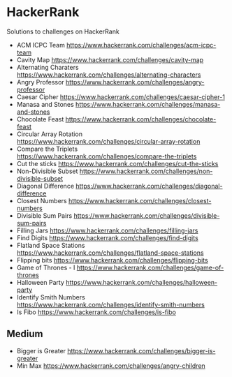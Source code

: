 # HackerRank
Solutions to challenges on HackerRank

- ACM ICPC Team
https://www.hackerrank.com/challenges/acm-icpc-team
- Cavity Map
https://www.hackerrank.com/challenges/cavity-map
- Alternating Charaters
https://www.hackerrank.com/challenges/alternating-characters
- Angry Professor
https://www.hackerrank.com/challenges/angry-professor
- Caesar Cipher
https://www.hackerrank.com/challenges/caesar-cipher-1
- Manasa and Stones
https://www.hackerrank.com/challenges/manasa-and-stones
- Chocolate Feast
https://www.hackerrank.com/challenges/chocolate-feast
- Circular Array Rotation
https://www.hackerrank.com/challenges/circular-array-rotation
- Compare the Triplets
https://www.hackerrank.com/challenges/compare-the-triplets
- Cut the sticks
https://www.hackerrank.com/challenges/cut-the-sticks
- Non-Divisible Subset
https://www.hackerrank.com/challenges/non-divisible-subset
- Diagonal Difference
https://www.hackerrank.com/challenges/diagonal-difference
- Closest Numbers
https://www.hackerrank.com/challenges/closest-numbers
- Divisible Sum Pairs
https://www.hackerrank.com/challenges/divisible-sum-pairs
- Filling Jars
https://www.hackerrank.com/challenges/filling-jars
- Find Digits
https://www.hackerrank.com/challenges/find-digits
- Flatland Space Stations
https://www.hackerrank.com/challenges/flatland-space-stations
- Flipping bits
https://www.hackerrank.com/challenges/flipping-bits
- Game of Thrones - I
https://www.hackerrank.com/challenges/game-of-thrones
- Halloween Party
https://www.hackerrank.com/challenges/halloween-party
- Identify Smith Numbers
https://www.hackerrank.com/challenges/identify-smith-numbers
- Is Fibo
https://www.hackerrank.com/challenges/is-fibo

## Medium
- Bigger is Greater
https://www.hackerrank.com/challenges/bigger-is-greater
- Min Max
https://www.hackerrank.com/challenges/angry-children

